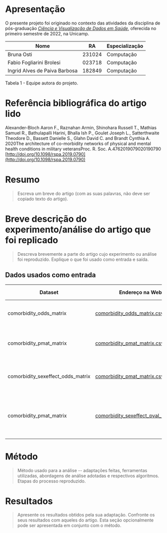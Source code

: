 # Apresentação

O presente projeto foi originado no contexto das atividades da disciplina de pós-graduação [*Ciência e Visualização de Dados em Saúde*](https://ds4h.org), oferecida no primeiro semestre de 2022, na Unicamp.


| Nome                          | RA     | Especialização |
| ----------------------------- | ------ | -------------- |
| Bruna Osti                    | 231024 | Computação     |
| Fabio Fogliarini Brolesi      | 023718 | Computação     |
| Ingrid Alves de Paiva Barbosa | 182849 | Computação     |

Tabela 1 - Equipe autora do projeto.

# Referência bibliográfica do artigo lido
Alexander-Bloch Aaron F., Raznahan Armin, Shinohara Russell T., Mathias Samuel R., Bathulapalli Harini, Bhalla Ish P., Goulet Joseph L., Satterthwaite Theodore D., Bassett Danielle S., Glahn David C. and Brandt Cynthia A. 2020The architecture of co-morbidity networks of physical and mental health conditions in military veteransProc. R. Soc. A.4762019079020190790
[http://doi.org/10.1098/rspa.2019.0790](http://doi.org/10.1098/rspa.2019.0790)

# Resumo
> Escreva um breve do artigo (com as suas palavras, não deve ser copiado texto do artigo).

# Breve descrição do experimento/análise do artigo que foi replicado
> Descreva brevemente a parte do artigo cujo experimento ou análise foi reproduzido. Explique o que foi usado como entrada e saída.

## Dados usados como entrada
Dataset | Endereço na Web | Resumo descritivo
----- | ----- | -----
comorbidity_odds_matrix | [comorbidity_odds_matrix.csv](https://github.com/brolesi/ds4h/blob/main/p3/comorbidity_odds_matrix.csv) | Uma matriz de 95x95 de adjacência de comorbidades.
comorbidity_pmat_matrix | [comorbidity_pmat_matrix.csv](https://github.com/brolesi/ds4h/blob/main/p3/comorbidity_pmat_matrix.csv) | Uma matriz 95x95 de p-values da regressão logística
comorbidity_sexeffect_odds_matrix | [comorbidity_pmat_matrix.csv](https://github.com/brolesi/ds4h/blob/main/p3/comorbidity_sexeffect_odds_matrix.csv) | Uma matriz 95x95 de efeito de interação do sexo
comorbidity_pmat_matrix | [comorbidity_sexeffect_pval_matrix.csv](https://github.com/brolesi/ds4h/blob/main/p3/comorbidity_sexeffect_pval_matrix.csv) | Uma matriz 95x95 de p-values da interação do sexo a partir da regressão logística

# Método
> Método usado para a análise -- adaptações feitas, ferramentas utilizadas, abordagens de análise adotadas e respectivos algoritmos.
> Etapas do processo reproduzido.

# Resultados
> Apresente os resultados obtidos pela sua adaptação.
> Confronte os seus resultados com aqueles do artigo.
> Esta seção opcionalmente pode ser apresentada em conjunto com o método.
